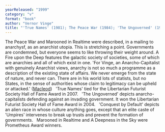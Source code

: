 ```yaml
---
yearReleased: "1999"
category: "v"
format: "book"
author: "Vernor Vinge"
title: "'True Names' (1981); The Peace War (1984); 'The Ungoverned' (1985); Marooned in Realtime (1986); 'Conquest by Default' (1988);  A Fire upon the Deep (1992); A Deepness in the Sky"
---
```

The Peace War and Marooned in Realtime were  described, in a mailing to anarchysf, as an anarchist utopia. This is stretching  a point. Governments are condemned, but everyone seems to like throwing their  weight around. A Fire upon the Deep features the galactic society of societies, some of which are anarchies and all of which exist in one.  'For Vinge, an Anarcho-Capitalist with genuinely Anarchist views, anarchy is not so much a programme as a description of the existing state of affairs. We never emerge from the state of nature, and never can. There are in his world lots of statists, but no States, in the sense of authorities whose claim to legitimacy can be upheld or attacked.' (<a href="http://media.wix.com/ugd/f0c74f_a5e27cce5f504aaea74c0c7f38946ff6.pdf">Macleod</a>)
 
'True Names' tied for the Libertarian Futurist Society Hall of Fame Award in  2007.
 
'The Ungoverned' depicts anarcho-capitalists  defending against an invading government. It won the Libertarian Futurist  Society Hall of Fame Award in 2004.
 
'Conquest by Default' depicts an alien race in whose culture anything  goes, except that an elite caste of 'Umpires' intervenes to break up trusts and  prevent the formation of governments.
 
Marooned in Realtime and A Deepness  in the Sky were Prometheus Award winners.
 